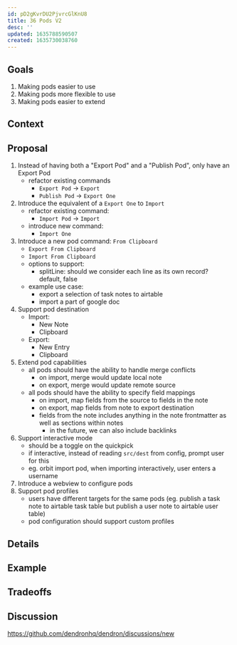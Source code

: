 ```yaml
---
id: pD2gKvrDU2PjvrcGlKnU8
title: 36 Pods V2
desc: ''
updated: 1635788590507
created: 1635730038760
---
```


## Goals

1. Making pods easier to use
2. Making pods more flexible to use
3. Making pods easier to extend

## Context


## Proposal
1. Instead of having both a "Export Pod" and a "Publish Pod", only have an Export Pod
    - refactor existing commands
        - `Export Pod` -> `Export`
        - `Publish Pod` -> `Export One`
1. Introduce the equivalent of a `Export One` to `Import`
    - refactor existing command:
        - `Import Pod` -> `Import`
    - introduce new command:
        - `Import One`
1. Introduce a new pod command: `From Clipboard`
    - `Export From Clipboard`  
    - `Import From Clipboard` 
    - options to support:
        - splitLine: should we consider each line as its own record? default, false
    - example use case:
        - export a selection of task notes to airtable
        - import a part of google doc
1. Support pod destination
    - Import:
        - New Note
        - Clipboard
    - Export:
        - New Entry
        - Clipboard
1. Extend pod capabilities
    - all pods should have the ability to handle merge conflicts 
        - on import, merge would update local note
        - on export, merge would update remote source
    - all pods should have the ability to specify field mappings
        - on import, map fields from the source to fields in the note
        - on export, map fields from note to export destination
        - fields from the note includes anything in the note frontmatter as well as sections within notes
            - in the future, we can also include backlinks 
1. Support interactive mode
    - should be a toggle on the quickpick
    - if interactive, instead of reading `src/dest` from config, prompt user for this
    - eg. orbit import pod, when importing interactively, user enters a username
1. Introduce a webview to configure pods
1. Support pod profiles
    - users have different targets for the same pods (eg. publish a task note to airtable task table but publish a user note to airtable user table)
    - pod configuration should support custom profiles


## Details

## Example

## Tradeoffs

## Discussion
<!-- Click the link and create new discussion -->
https://github.com/dendronhq/dendron/discussions/new
